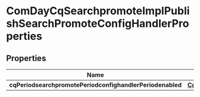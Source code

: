 
# ComDayCqSearchpromoteImplPublishSearchPromoteConfigHandlerProperties

## Properties
Name | Type | Description | Notes
------------ | ------------- | ------------- | -------------
**cqPeriodsearchpromotePeriodconfighandlerPeriodenabled** | [**ConfigNodePropertyBoolean**](ConfigNodePropertyBoolean.md) |  |  [optional]



